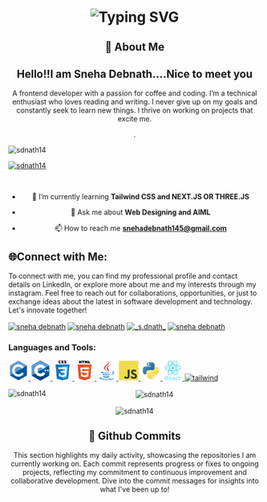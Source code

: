 <div align="center">
    <h1><img src="https://readme-typing-svg.herokuapp.com?font=Jetbrains+mono&size=40&duration=3000&color=33FF33&center=true&vCenter=true&width=435&lines=Hey..+I'm+S.DNATH;This+is..;..my+Github..;" alt="Typing SVG"/></h1>
    
</div>
<div align="center">
    <h2>🚀 About Me</h2>
    <h2>Hello!!I am Sneha Debnath....Nice to meet you</h2>
    <p>A frontend developer with a passion for coffee and coding. I’m a technical enthusiast who loves reading and writing. I never give up on my goals and constantly seek to learn new things. I thrive on working on projects that excite me.</p>.
    


<p align="left"> <img src="https://komarev.com/ghpvc/?username=sdnath14&label=Profile%20views&color=0e75b6&style=flat" alt="sdnath14" /> </p>

<p align="left"> <a href="https://github.com/ryo-ma/github-profile-trophy"><img src="https://github-profile-trophy.vercel.app/?username=sdnath14" alt="sdnath14" /></a> </p>

<p align="left"> <a href="https://twitter.com/" target="blank"><img src="https://img.shields.io/twitter/follow/?logo=twitter&style=for-the-badge" alt="" /></a> </p>

- 🌱 I’m currently learning **Tailwind CSS and NEXT.JS OR THREE.JS**

- 💬 Ask me about **Web Designing and AIML**

- 📫 How to reach me **snehadebnath145@gmail.com**

<h2 align="left">🌐Connect with Me:</h3>
<p align="left">To connect with me, you can find my professional profile and contact details on LinkedIn, or explore more about me and my interests through my instagram. Feel free to reach out for collaborations, opportunities, or just to exchange ideas about the latest in software development and technology. Let's innovate together!</p>
<p align="left">
<a href="https://www.linkedin.com/in/sneha-debnath-11a631258/" target="blank"><img align="center" src="https://raw.githubusercontent.com/rahuldkjain/github-profile-readme-generator/master/src/images/icons/Social/linked-in-alt.svg" alt="sneha debnath" height="30" width="40" /></a>
<a href="https://www.facebook.com/profile.php?id=100058876712110" target="blank"><img align="center" src="https://raw.githubusercontent.com/rahuldkjain/github-profile-readme-generator/master/src/images/icons/Social/facebook.svg" alt="sneha debnath" height="30" width="40" /></a>
<a href="https://www.instagram.com/_s.dnath_/" target="blank"><img align="center" src="https://raw.githubusercontent.com/rahuldkjain/github-profile-readme-generator/master/src/images/icons/Social/instagram.svg" alt="_s.dnath_" height="30" width="40" /></a>
<a href="https://leetcode.com/u/snehadebnath/" target="blank"><img align="center" src="https://raw.githubusercontent.com/rahuldkjain/github-profile-readme-generator/master/src/images/icons/Social/leet-code.svg" alt="sneha debnath" height="30" width="40" /></a>
</p>

<h3 align="left">Languages and Tools:</h3>
<p align="left"> <a href="https://www.cprogramming.com/" target="_blank" rel="noreferrer"> <img src="https://raw.githubusercontent.com/devicons/devicon/master/icons/c/c-original.svg" alt="c" width="40" height="40"/> </a> <a href="https://www.w3schools.com/cpp/" target="_blank" rel="noreferrer"> <img src="https://raw.githubusercontent.com/devicons/devicon/master/icons/cplusplus/cplusplus-original.svg" alt="cplusplus" width="40" height="40"/> </a> <a href="https://www.w3schools.com/css/" target="_blank" rel="noreferrer"> <img src="https://raw.githubusercontent.com/devicons/devicon/master/icons/css3/css3-original-wordmark.svg" alt="css3" width="40" height="40"/> </a> <a href="https://www.w3.org/html/" target="_blank" rel="noreferrer"> <img src="https://raw.githubusercontent.com/devicons/devicon/master/icons/html5/html5-original-wordmark.svg" alt="html5" width="40" height="40"/> </a> <a href="https://www.java.com" target="_blank" rel="noreferrer"> <img src="https://raw.githubusercontent.com/devicons/devicon/master/icons/java/java-original.svg" alt="java" width="40" height="40"/> </a> <a href="https://developer.mozilla.org/en-US/docs/Web/JavaScript" target="_blank" rel="noreferrer"> <img src="https://raw.githubusercontent.com/devicons/devicon/master/icons/javascript/javascript-original.svg" alt="javascript" width="40" height="40"/> </a> <a href="https://www.python.org" target="_blank" rel="noreferrer"> <img src="https://raw.githubusercontent.com/devicons/devicon/master/icons/python/python-original.svg" alt="python" width="40" height="40"/> </a> <a href="https://reactjs.org/" target="_blank" rel="noreferrer"> <img src="https://raw.githubusercontent.com/devicons/devicon/master/icons/react/react-original-wordmark.svg" alt="react" width="40" height="40"/> </a> <a href="https://tailwindcss.com/" target="_blank" rel="noreferrer"> <img src="https://www.vectorlogo.zone/logos/tailwindcss/tailwindcss-icon.svg" alt="tailwind" width="40" height="40"/> </a> </p>

<p><img align="left" src="https://github-readme-stats.vercel.app/api/top-langs?username=sdnath14&show_icons=true&locale=en&layout=compact" alt="sdnath14" /></p>

<p>&nbsp;<img align="center" src="https://github-readme-stats.vercel.app/api?username=sdnath14&show_icons=true&locale=en" alt="sdnath14" /></p>

<p><img align="center" src="https://github-readme-streak-stats.herokuapp.com/?user=sdnath14&" alt="sdnath14" /></p>
<div align="center">
    <h2>🚀 Github Commits</h2>
      <p>This section highlights my daily activity, showcasing the repositories I am currently working on. Each commit represents progress or fixes to ongoing projects, reflecting my commitment to continuous improvement and collaborative development. Dive into the commit messages for insights into what I've been up to!</p>
  </div>

